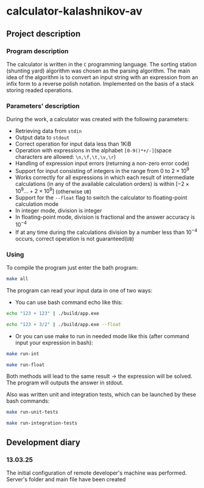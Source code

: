# calculator-kalashnikov-av

## Project description

### Program description

The calculator is written in the ```C``` programming language.
The sorting station (shunting yard) algorithm was chosen as the parsing algorithm.
The main idea of the algorithm is to convert an input string with an expression from an infix form to a reverse polish notation. Implemented on the basis of a stack storing readed operations.

### Parameters' description

During the work, a calculator was created with the following parameters:
- Retrieving data from ```stdin```
- Output data to ```stdout```
- Correct operation for input data less than 1KiB
- Operation with expressions in the alphabet ```[0-9()*+/-]```(space characters are allowed: ```\n,\f,\t,\v,\r```)
- Handling of expression input errors (returning a non-zero error code)
- Support for input consisting of integers in the range from 0 to $2\times10^9$
- Works correctly for all expressions in which each result of intermediate calculations (in any of the available calculation orders) is within $[-2\times10^9\dots+2\times10^9]$ (otherwise ```UB```)
- Support for the ```--float``` flag to switch the calculator to floating-point calculation mode
- In integer mode, division is integer
- In floating-point mode, division is fractional and the answer accuracy is $10^{-4}$
- If at any time during the calculations division by a number less than $10^{-4}$ occurs, correct operation is not guaranteed(```UB```)

### Using

To compile the program just enter the bath program:
```bash
make all
```

The program can read your input data in one of two ways:
- You can use bash command echo like this:
```bash
echo "123 + 123" | ./build/app.exe
```
```bash
echo "123 + 3/2" | ./build/app.exe --float
```
- Or you can use make to run in needed mode like this (after command input your expression in bash):
```bash
make run-int
```
```bash
make run-float
```

Both methods will lead to the same result -> the expression will be solved. The program will outputs the answer in stdout.

Also was written unit and integration tests, which can be launched by these bash commands:
```bash
make run-unit-tests
```
```bash
make run-integration-tests
```

## Development diary
### 13.03.25
The initial configuration of remote developer's machine was performed. Server's folder and main file have been created
